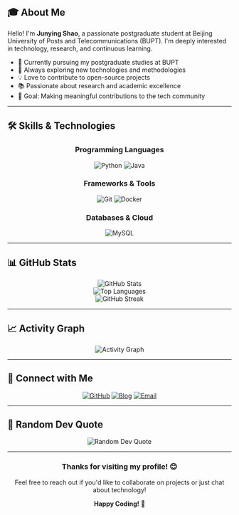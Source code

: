 ## 🎓 About Me

Hello! I'm **Junying Shao**, a passionate postgraduate student at Beijing University of Posts and Telecommunications (BUPT). I'm deeply interested in technology, research, and continuous learning.

- 🔭 Currently pursuing my postgraduate studies at BUPT
- 🌱 Always exploring new technologies and methodologies
- 💡 Love to contribute to open-source projects
- 📚 Passionate about research and academic excellence
- 🎯 Goal: Making meaningful contributions to the tech community

---

## 🛠️ Skills & Technologies

<div align="center">

### Programming Languages
![Python](https://img.shields.io/badge/Python-3776AB?style=for-the-badge&logo=python&logoColor=white)
![Java](https://img.shields.io/badge/Java-ED8B00?style=for-the-badge&logo=java&logoColor=white)

### Frameworks & Tools
![Git](https://img.shields.io/badge/Git-F05032?style=for-the-badge&logo=git&logoColor=white)
![Docker](https://img.shields.io/badge/Docker-2496ED?style=for-the-badge&logo=docker&logoColor=white)

### Databases & Cloud
![MySQL](https://img.shields.io/badge/MySQL-00000F?style=for-the-badge&logo=mysql&logoColor=white)


</div>

---

## 📊 GitHub Stats

<div align="center">
  <img src="https://github-readme-stats.vercel.app/api?username=shaojunying&show_icons=true&theme=radical&hide_border=true&count_private=true" alt="GitHub Stats" />
</div>

<div align="center">
  <img src="https://github-readme-stats.vercel.app/api/top-langs/?username=shaojunying&layout=compact&theme=radical&hide_border=true" alt="Top Languages" />
</div>

<div align="center">
  <img src="https://github-readme-streak-stats.herokuapp.com/?user=shaojunying&theme=radical&hide_border=true" alt="GitHub Streak" />
</div>

---

## 📈 Activity Graph

<div align="center">
  <img src="https://github-readme-activity-graph.vercel.app/graph?username=shaojunying&theme=react-dark&hide_border=true" alt="Activity Graph" />
</div>

---

## 🤝 Connect with Me

<div align="center">

[![GitHub](https://img.shields.io/badge/GitHub-100000?style=for-the-badge&logo=github&logoColor=white)](https://github.com/shaojunying)
[![Blog](https://img.shields.io/badge/Blog-FF5722?style=for-the-badge&logo=blogger&logoColor=white)](https://shaojunying.github.io/)
[![Email](https://img.shields.io/badge/Email-D14836?style=for-the-badge&logo=gmail&logoColor=white)](mailto:shaojunying1@gmail.com)

</div>

---

## 💭 Random Dev Quote

<div align="center">
  <img src="https://quotes-github-readme.vercel.app/api?type=horizontal&theme=radical" alt="Random Dev Quote" />
</div>

---

<div align="center">
  <h3>Thanks for visiting my profile! 😊</h3>
  <p>Feel free to reach out if you'd like to collaborate on projects or just chat about technology!</p>
  
  **Happy Coding!** 🚀
</div>
